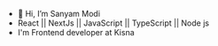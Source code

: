 - 👋 Hi, I’m Sanyam Modi
- React || NextJs || JavaScript || TypeScript || Node js
- I'm Frontend developer at Kisna 
 
